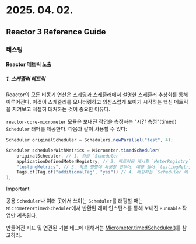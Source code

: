 # 2025. 04. 02.

## Reactor 3 Reference Guide

### 테스팅

#### Reactor 메트릭 노출

##### 1. 스케줄러 메트릭

Reactor의 모든 비동기 연산은 [스레딩과 스케줄러][reactor-core-schedulers]에서 설명한 스케줄러 추상화를 통해 이루어진다. 이것이 스케줄러를 모니터링하고 의심스럽게 보이기 시작하는 핵심 메트릭을 지켜보고 적절히 대처하는 것이 중요한 이유다.

`reactor-core-micrometer` 모듈은 보내진 작업을 측정하는 "시간 측정"(timed) `Scheduler` 래퍼를 제공한다. 다음과 같이 사용할 수 있다:

```java
Scheduler originalScheduler = Schedulers.newParallel("test", 4);

Scheduler schedulerWithMetrics = Micrometer.timedScheduler(
	originalScheduler, // 1. 감쌀 `Scheduler`
	applicationDefinedMeterRegistry, // 2. 메트릭을 게시할 `MeterRegistry`
	"testingMetrics", // 3. 지표 명명에 사용할 접두어. 예를 들어 `testingMetrics.scheduler.tasks.completed`와 같이 생성될 것이다.
	Tags.of(Tag.of("additionalTag", "yes")) // 4. 래핑하는 `Scheduler`에 대해 생성된 지표에 추가할 태그.
);
```

> [!IMPORTANT]
>
> 공용 `Scheduler`나 여러 곳에서 쓰이는 `Scheduler`를 래핑할 때는 `Micrometer#timedScheduler`에서 반환된 래퍼 인스턴스를 통해 보내진 `Runnable` 작업만 계측된다.

만들어진 지표 및 연관된 기본 태그에 대해서는 [Micrometer.timedScheduler()][reactor-micrometer-details-timed-scheduler]를 참고하라.



[reactor-core-schedulers]: https://projectreactor.io/docs/core/release/reference/coreFeatures/schedulers.html#schedulers
[reactor-micrometer-details-timed-scheduler]: https://projectreactor.io/docs/core/release/reference/metrics-details.html#micrometer-details-timedScheduler